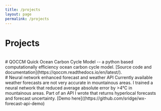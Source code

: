 ```yaml
---
title: /projects
layout: page
permalink: /projects
---
```

# Projects
<br />
# QOCCM
Quick Ocean Carbon Cycle Model -- a python based computationally efficiency ocean carbon cycle model. [Source code and documentation](https://qoccm.readthedocs.io/en/latest/).
<br />
# Neural network enhanced forecast and weather API
Currently available weather forecasts are not very accurate in mountainous areas. I trained a neural network that reduced average absolute error by >4°C in mountainous areas. Part of an API I wrote that returns hyperlocal forecasts and forecast uncertainty. [Demo here]((https://github.com/sridge/wx-forecast-api-demo)
